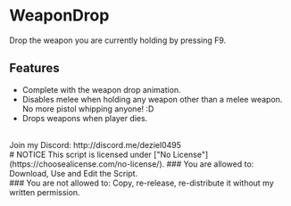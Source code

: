 # WeaponDrop
Drop the weapon you are currently holding by pressing F9.
## Features
- Complete with the weapon drop animation.
- Disables melee when holding any weapon other than a melee weapon. No more pistol whipping anyone! :D
- Drops weapons when player dies.
<br>
Join my Discord: http://discord.me/deziel0495
<br>
# NOTICE
This script is licensed under ["No License"](https://choosealicense.com/no-license/).
### You are allowed to:
Download, Use and Edit the Script.
<br>
### You are not allowed to:
Copy, re-release, re-distribute it without my written permission.
